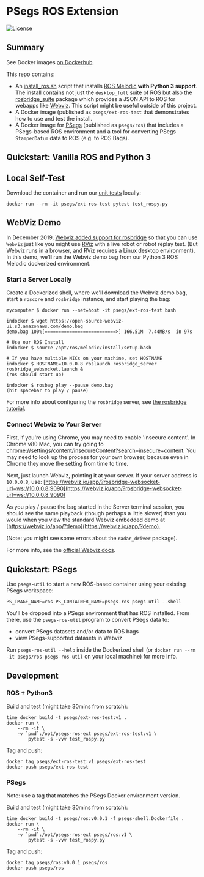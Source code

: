# PSegs ROS Extension

[![License](http://img.shields.io/:license-apache-orange.svg)](http://www.apache.org/licenses/LICENSE-2.0)

## Summary

See Docker images [on Dockerhub](https://hub.docker.com/u/psegs).

This repo contains:
 * An [install_ros.sh](install_ros.sh) script that installs
     [ROS Melodic](http://wiki.ros.org/melodic) **with Python 3
     support**.  The install contains not just the `desktop_full`
     suite of ROS but also the
     [rosbridge_suite](http://wiki.ros.org/rosbridge_suite)
     package which provides a JSON API to ROS for webapps
     like [Webviz](https://webviz.io/).  This script might 
     be useful outside of this project.
 * A Docker image (published as `psegs/ext-ros-test` that demonstrates
     how to use and test the install.
 * A Docker image for [PSegs](https://github.com/pwais/psegs) (published as
     `psegs/ros`) that includes a PSegs-based ROS environment and a tool
     for converting PSegs `StampedDatum` data to ROS (e.g. to ROS Bags).
     


## Quickstart: Vanilla ROS and Python 3

## Local Self-Test

Download the container and run our [unit tests](test_rospy.py) locally:
```
docker run --rm -it psegs/ext-ros-test pytest test_rospy.py
```

## WebViz Demo

In December 2019, [Webviz added support for rosbridge](https://discourse.ros.org/t/webviz-now-supports-live-robots/12115)
so that you can use `Webviz` just like you might use
[RViz](http://wiki.ros.org/rviz) with a live robot or robot replay test. (But
Webviz runs in a browser, and RViz requires a Linux desktop environment).  In
this demo, we'll run the Webviz demo bag from our Python 3 ROS Melodic
dockerized environment.

### Start a Server Locally
Create a Dockerized shell, where we'll download the Webviz demo bag,
start a `roscore` and `rosbridge` instance, and start playing the bag:

```shell
mycomputer $ docker run --net=host -it psegs/ext-ros-test bash
```

```shell
indocker $ wget https://open-source-webviz-ui.s3.amazonaws.com/demo.bag
demo.bag 100%[==========================>] 166.51M  7.44MB/s  in 97s

# Use our ROS Install
indocker $ source /opt/ros/melodic/install/setup.bash

# If you have multiple NICs on your machine, set HOSTNAME
indocker $ HOSTNAME=10.0.0.8 roslaunch rosbridge_server rosbridge_websocket.launch &
(ros should start up)

indocker $ rosbag play --pause demo.bag
(hit spacebar to play / pause)
```

For more info about configuring the `rosbridge` server, see 
[the rosbridge tutorial](http://wiki.ros.org/rosbridge_suite/Tutorials/RunningRosbridge).


### Connect Webviz to Your Server

First, if you're using Chrome, you may need to enable 'insecure content'.
In Chrome v80 Mac, you can try going to 
[chrome://settings/content/insecureContent?search=insecure+content](chrome://settings/content/insecureContent?search=insecure+content).  You may need to look up the process
for your own browser, because even in Chrome they move the setting from time
to time.

Next, just launch Webviz, pointing it at your server.  If your server
address is `10.0.0.8`, use:
[https://webviz.io/app/?rosbridge-websocket-url=ws://10.0.0.8:9090](https://webviz.io/app/?rosbridge-websocket-url=ws://10.0.0.8:9090)


As you play / pause the bag started in the Server terminal session, you should
see the same playback (though perhaps a little slower) than you would when
you view the standard Webviz embedded demo at [https://webviz.io/app/?demo](https://webviz.io/app/?demo).

(Note: you might see some errors about the `radar_driver` package).

For more info, see the [official Webviz docs](https://github.com/cruise-automation/webviz/blob/e57b3a17f6caafd2d152696c220a6c24888f83e9/packages/webviz-core/src/util/helpModalOpenSource.help.md#loading-data).


## Quickstart: PSegs

Use `psegs-util` to start a new ROS-based container using your existing PSegs
workspace:

```
PS_IMAGE_NAME=ros PS_CONTAINER_NAME=psegs-ros psegs-util --shell
```

You'll be dropped into a PSegs environment that has ROS installed.  From there,
use the `psegs-ros-util` program to convert PSegs data to:
  * convert PSegs datasets and/or data to ROS bags
  * view PSegs-supported datasets in Webviz

Run `psegs-ros-util --help` inside the Dockerized shell 
(or `docker run --rm -it psegs/ros psegs-ros-util` on your local machine)
for more info.


## Development

### ROS + Python3

Build and test (might take 30mins from scratch):
```
time docker build -t psegs/ext-ros-test:v1 .
docker run \
    --rm -it \
    -v `pwd`:/opt/psegs-ros-ext psegs/ext-ros-test:v1 \
        pytest -s -vvv test_rospy.py
```

Tag and push:
```
docker tag psegs/ext-ros-test:v1 psegs/ext-ros-test
docker push psegs/ext-ros-test
```

### PSegs

Note: use a tag that matches the PSegs Docker environment version.

Build and test (might take 30mins from scratch):
```
time docker build -t psegs/ros:v0.0.1 -f psegs-shell.Dockerfile .
docker run \
    --rm -it \
    -v `pwd`:/opt/psegs-ros-ext psegs/ros:v1 \
        pytest -s -vvv test_rospy.py
```

Tag and push:
```
docker tag psegs/ros:v0.0.1 psegs/ros
docker push psegs/ros
```
